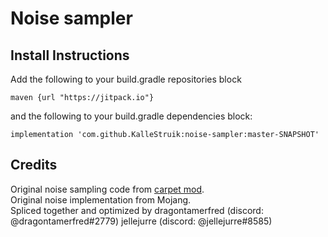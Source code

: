 # Noise sampler
## Install Instructions

Add the following to your build.gradle repositories block
```
maven {url "https://jitpack.io"}
```

and the following to your build.gradle dependencies block:
```
implementation 'com.github.KalleStruik:noise-sampler:master-SNAPSHOT'
```

## Credits
Original noise sampling code from [carpet mod](https://github.com/gnembon/fabric-carpet).  
Original noise implementation from Mojang.  
Spliced together and optimized by dragontamerfred (discord: @dragontamerfred#2779) jellejurre (discord: @jellejurre#8585)
